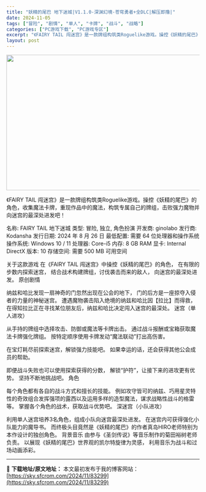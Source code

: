 ```yaml
---
title: "妖精的尾巴 地下迷城|V1.1.0-深渊幻境-苍穹勇者+全DLC|解压即撸|"
date: 2024-11-05
tags: ["冒险", "剧情", "单人", "卡牌", "战斗", "战略"]
categories: ["PC游戏下载", "PC游戏专区"]
excerpt: "《FAIRY TAIL 闯迷宫》是一款牌组构筑类Roguelike游戏。操控《妖精的尾巴》的角色，收集魔法卡牌，重现作品中的魔法，构筑专属自己的牌组，击败强力魔物并向迷宫的最深处进发吧！ 名称: FAIRY TAIL 地下迷城 类型: 冒险, 独立, 角色扮演 开发商: ginolabo 发行商: &hellip;"
layout: post
---
```


<img class="aligncenter size-full wp-image-83282" src="https://sky.sfcrom.com/wp-content/uploads/2024/11/2024110508450475.webp" alt="" width="616" height="353" />

《FAIRY TAIL 闯迷宫》是一款牌组构筑类Roguelike游戏。操控《妖精的尾巴》的角色，收集魔法卡牌，重现作品中的魔法，构筑专属自己的牌组，击败强力魔物并向迷宫的最深处进发吧！

名称: FAIRY TAIL 地下迷城
类型: 冒险, 独立, 角色扮演
开发商: ginolabo
发行商: Kodansha
发行日期: 2024 年 8 月 26 日
最低配置:
需要 64 位处理器和操作系统
操作系统: Windows 10 / 11
处理器: Core-i5
内存: 8 GB RAM
显卡: Internal
DirectX 版本: 10
存储空间: 需要 500 MB 可用空间

关于这款游戏
在《FAIRY TAIL 闯迷宫》中操控《妖精的尾巴》的角色，
在有限的步数内探索迷宫，
结合战术构建牌组，讨伐袭击而来的敌人，
向迷宫的最深处进发。
原创剧情

纳兹和哈比发现一扇神奇的门忽然出现在公会的地下，
门的后方是一座掠夺入侵者的力量的神秘迷宫。
遭遇魔物袭击陷入绝境的纳兹和哈比因【拉比】而得救，
在得知拉比正在寻找某位朋友后，纳兹和哈比决定闯入迷宫的最深处。
迷宫（单人进攻）

从手持的牌组中选择攻击、防御或魔法等卡牌出击。
通过战斗报酬或宝箱获取魔法卡牌强化牌组。
按特定顺序使用卡牌发动“魔法联动”打出高伤害。

在宝灯耗尽前探索迷宫，解锁强力技能吧。
如果幸运的话，还会获得其他公会成员的帮助。

即便战斗失败也可以使用探索获得的分数，
解锁“护符”，让接下来的进攻更有优势。
坚持不断地挑战吧。
角色

每个角色都有各自的战斗方式和擅长的技能。
例如攻守皆可的纳兹、巧用星灵特性的奇效组合发挥强项的露西以及运用多样的造型魔法，谋求战略性战斗的格雷等。
掌握各个角色的战术，获取战斗优势吧。
深迷宫（小队进攻）

利用单人迷宫培养3名角色，组成小队向迷宫最深处进发。
在迷宫内可获得强化小队能力的魔导书。
而终极头目竟然是《妖精的尾巴》的作者真岛HIRO老师特别为本作设计的独创角色。
背景音乐
由参与《圣剑传说》等音乐制作的菊田裕树老师负责。
以展现《妖精的尾巴》世界观的凯尔特旋律为灵感，
利用音乐为战斗和过场动画添彩。

---
📖 **下载地址/原文地址：** 本文最初发布于我的博客网站：[https://sky.sfcrom.com/2024/11/83299](https://sky.sfcrom.com/2024/11/83299)
